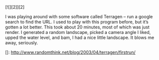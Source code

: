 [![][2]][2]

I was playing around with some software called Terragen – run a google search to find the URL. I used to play with this program before, but it’s gotten a lot better. This took about 20 minutes, most of which was just render. I generated a random landscape, picked a camera angle I liked, upped the water level, and bam, I had a nice little landscape. It blows me away, seriously.

 []: http://www.randomthink.net/blog/2003/04/terragen/firstrun/